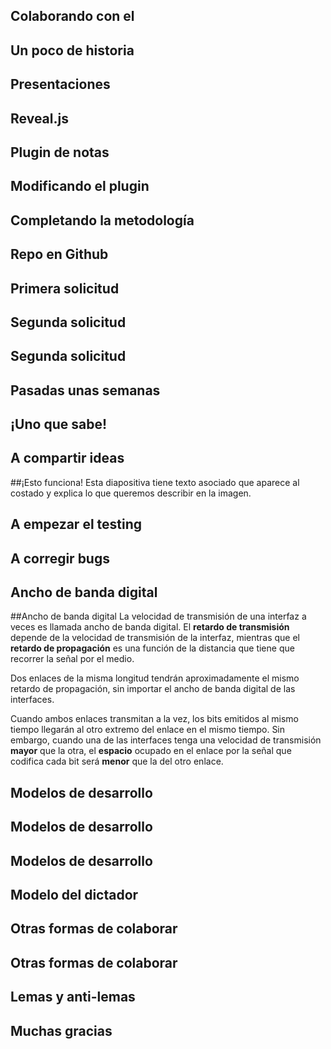 
## Colaborando con el



## Un poco de historia



## Presentaciones





## Reveal.js



## Plugin de notas

## Modificando el plugin

## Completando la metodología

## Repo en Github

## Primera solicitud

## Segunda solicitud

## Segunda solicitud

## Pasadas unas semanas

## ¡Uno que sabe!

## A compartir ideas

##¡Esto funciona!
Esta diapositiva tiene texto asociado que aparece al costado y explica lo que queremos describir en la imagen.


## A empezar el testing

## A corregir bugs

## Ancho de banda digital

##Ancho de banda digital
La velocidad de transmisión de una interfaz a veces es llamada ancho de banda digital.
El **retardo de transmisión** depende de la velocidad de transmisión de la interfaz, mientras que el **retardo de propagación** es una función de la distancia que tiene que recorrer la señal por el medio.

Dos enlaces de la misma longitud tendrán aproximadamente el mismo retardo de propagación, sin importar el ancho de banda digital de las interfaces. 

Cuando ambos enlaces transmitan a la vez, los bits emitidos al mismo tiempo llegarán al otro extremo del enlace en el mismo tiempo. Sin embargo, cuando una de las interfaces tenga una velocidad de transmisión **mayor** que la otra, el **espacio** ocupado en el enlace por la señal que codifica cada bit será **menor** que la del otro enlace.


## Modelos de desarrollo



## Modelos de desarrollo



## Modelos de desarrollo



## Modelo del dictador

## Otras formas de colaborar



## Otras formas de colaborar



## Lemas y anti-lemas



## Muchas gracias


